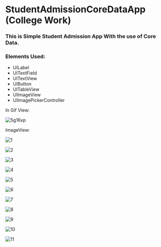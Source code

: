# StudentAdmissionCoreDataApp (College Work)

### This is Simple Student Admission App With the use of Core Data.

### Elements Used: 
* UILabel
* UITextField
* UITextView
* UIButton
* UITableView
* UIImageView
* UIImagePickerController


In Gif View: 

![5g16xp](https://user-images.githubusercontent.com/81614235/125159374-a7b50580-e194-11eb-8204-db3300889134.gif)

ImageView:

![1](https://user-images.githubusercontent.com/81614235/125159392-b3a0c780-e194-11eb-930f-eca4544f9563.png)

![2](https://user-images.githubusercontent.com/81614235/125159394-b4395e00-e194-11eb-8873-e7bdeea14bbe.PNG)

![3](https://user-images.githubusercontent.com/81614235/125159396-b4d1f480-e194-11eb-9c3b-6f60a984aaa1.PNG)

![4](https://user-images.githubusercontent.com/81614235/125159398-b56a8b00-e194-11eb-8484-209dd5c6f074.PNG)

![5](https://user-images.githubusercontent.com/81614235/125159380-af74aa00-e194-11eb-8c29-dad063afdc88.PNG)

![6](https://user-images.githubusercontent.com/81614235/125159385-b0a5d700-e194-11eb-84c5-437197abb369.PNG)

![7](https://user-images.githubusercontent.com/81614235/125159386-b13e6d80-e194-11eb-9357-3fca3f85de56.PNG)

![8](https://user-images.githubusercontent.com/81614235/125159388-b1d70400-e194-11eb-97f7-2c575e4ea94c.PNG)

![9](https://user-images.githubusercontent.com/81614235/125159389-b1d70400-e194-11eb-97fe-3fd16bbedae9.PNG)

![10](https://user-images.githubusercontent.com/81614235/125159390-b26f9a80-e194-11eb-987c-cdbcb92db294.PNG)

![11](https://user-images.githubusercontent.com/81614235/125159391-b3083100-e194-11eb-8cdc-4fa4959c565b.PNG)

 

